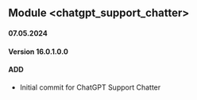 ## Module <chatgpt_support_chatter>

#### 07.05.2024
#### Version 16.0.1.0.0
#### ADD
- Initial commit for ChatGPT Support Chatter
